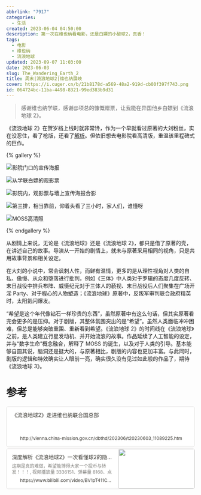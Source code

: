 ```yaml
---
abbrlink: "7917"
categories:
  - 生活
created: 2023-06-04 04:50:00
description: 第一次在维也纳看电影，还是白嫖的小破球2，真香！
tags:
  - 电影
  - 维也纳
  - 流浪地球
updated: 2023-09-07 11:03:00
date: 2023-06-03
slug: The_Wandering_Earth_2
title: 周末|流浪地球2|维也纳展映
cover: https://i.cuger.cn/b/21b8178d-a569-48a2-919d-cb00f397f743.png
id: 064724bc-11ba-4498-8321-99ed383b9d31
---
```


> 感谢维也纳学联，感谢@项总的慷慨赠票，让我能在异国他乡白嫖到《流浪地球 2》。

《流浪地球 2》在贺岁档上线时就非常馋，作为一个早就看过原著的大刘粉丝，实在没忍住，看了枪版，还看了[解析](https://www.bilibili.com/video/BV1pT411C7X1)。但依旧想去电影院看高清版，重温该里程碑式的巨作。

{% gallery %}

![影院门口的宣传海报](https://i.cuger.cn/b/2ca86a8b-74a9-47db-af3c-1598b88e9258.jpg)

![从学联白嫖的观影票](https://i.cuger.cn/b/8b2dc738-7d6b-4da5-8571-cc58bafa536f.jpg)

![影院内，观影票与墙上宣传海报合影](https://i.cuger.cn/b/df47c830-c568-4448-b629-82625e1f392e.jpg)

![第三排，相当靠前，仰着头看了三小时，家人们，谁懂呀](https://i.cuger.cn/b/8e018907-7cc8-43f1-beaa-2893616c78f0.jpg)

![MOSS高清照](https://i.cuger.cn/b/ca044d90-a55c-4659-b617-0b259f580552.jpg)

{% endgallery %}

从剧情上来说，无论是《流浪地球》还是《流浪地球 2》，都只是借了原著的壳，在讲述自己的故事。导演从一开始的剧情上，就未与原著采用相同的视角，只是共用故事背景和相关设定。

在大刘的小说中，常会讽刺人性，而鲜有温情，更多的是从理性视角对人类的自私、傲慢、从众和堕落进行批判，例如《三体》中人类对于罗辑的态度几度反转、末日战役中排兵布阵、威慑纪元对于三体人的藐视、末日战役后人们聚集在广场开淫 Party、对于程心的人物塑造；《流浪地球》原著中，反叛军审判联合政府精英时，太阳氦闪爆发。

“希望是这个年代像钻石一样珍贵的东西”，虽然原著中有这么句话，但其实原著看完会更多的是压抑。对于剧版，其整体氛围突出的是“希望”。虽然人类面临冲冲困难，但总是能够突破重围、重新看到希望。《流浪地球 2》的时间线在《流浪地球》之前，是人类建立行星发动机、并开始流浪的故事。作品延续了人工智能的设定，并与“数字生命”概念融合，解释了 MOSS 的诞生，以及对于人类的引导。基本能够自圆其说，脑洞还是挺大的，与原著相比，剧版的内容也更加丰富。与此同时，剧版的逻辑和特效确实让人眼前一亮，确实很久没有见过如此般的作品了，期待《流浪地球 3》。

# 参考

<div style="width: 100%; margin-top: 4px; margin-bottom: 4px;"><div style="display: flex; background:white;border-radius:5px"><a href="http://vienna.china-mission.gov.cn/dbthd/202306/t20230603_11089225.htm"target="_blank"rel="noopener noreferrer"style="display: flex; color: inherit; text-decoration: none; user-select: none; transition: background 20ms ease-in 0s; cursor: pointer; flex-grow: 1; min-width: 0px; flex-wrap: wrap-reverse; align-items: stretch; text-align: left; overflow: hidden; border: 1px solid rgba(55, 53, 47, 0.16); border-radius: 5px; position: relative; fill: inherit;"><div style="flex: 4 1 180px; padding: 12px 14px 14px; overflow: hidden; text-align: left;"><div style="font-size: 14px; line-height: 20px; color: rgb(55, 53, 47); white-space: nowrap; overflow: hidden; text-overflow: ellipsis; min-height: 24px; margin-bottom: 2px;">《流浪地球2》走进维也纳联合国总部</div><div style="font-size: 12px; line-height: 16px; color: rgba(55, 53, 47, 0.65); height: 32px; overflow: hidden;"></div><div style="display: flex; margin-top: 6px; height: 16px;"><img src=""style="width: 16px; height: 16px; min-width: 16px; margin-right: 6px;"><div style="font-size: 12px; line-height: 16px; color: rgb(55, 53, 47); white-space: nowrap; overflow: hidden; text-overflow: ellipsis;">http://vienna.china-mission.gov.cn/dbthd/202306/t20230603_11089225.htm</div></div></div></a></div></div>

<div style="width: 100%; margin-top: 4px; margin-bottom: 4px;"><div style="display: flex; background:white;border-radius:5px"><a href="https://www.bilibili.com/video/BV1pT411C7X1"target="_blank"rel="noopener noreferrer"style="display: flex; color: inherit; text-decoration: none; user-select: none; transition: background 20ms ease-in 0s; cursor: pointer; flex-grow: 1; min-width: 0px; flex-wrap: wrap-reverse; align-items: stretch; text-align: left; overflow: hidden; border: 1px solid rgba(55, 53, 47, 0.16); border-radius: 5px; position: relative; fill: inherit;"><div style="flex: 4 1 180px; padding: 12px 14px 14px; overflow: hidden; text-align: left;"><div style="font-size: 14px; line-height: 20px; color: rgb(55, 53, 47); white-space: nowrap; overflow: hidden; text-overflow: ellipsis; min-height: 24px; margin-bottom: 2px;">深度解析《流浪地球2》一次看懂球2的隐藏故事线！_哔哩哔哩_bilibili</div><div style="font-size: 12px; line-height: 16px; color: rgba(55, 53, 47, 0.65); height: 32px; overflow: hidden;">这期是真的难做，希望能博得大家一个投币与转发！！！, 视频播放量 3336151、弹幕量 8168、点赞数 224173、投硬币枚数 152148、收藏人数 61927、转发人数 71480, 视频作者 利维坦mY, 作者简介 微博@利维坦mY 商务合作V信：levitan81（全小写）未加入任何MCN，相关视频：【流浪地球2】用生命点燃的219颗核弹，能拯救我们的地球吗？，《流浪地球2》郭帆龚格尔B站扫楼完整版，导演说球3明天拍后天上！，细思极恐 解析流浪地球2图丫丫数学题为什么不会做，【流浪地球2】视觉震撼！国产科幻巨制震撼来袭，《流浪地球2》被删减的80分钟会有哪些惊喜？，执剑人-周喆直，这就是“洛希极限”啊，流浪地球3刘培强怎么复活？，流浪地球令人疑惑的三秒镜头，只因刘德华出了两千五百万，从MOSS第一视角来看小破球2会是什么样的？流浪地球2原创DLC~</div><div style="display: flex; margin-top: 6px; height: 16px;"><img src=""style="width: 16px; height: 16px; min-width: 16px; margin-right: 6px;"><div style="font-size: 12px; line-height: 16px; color: rgb(55, 53, 47); white-space: nowrap; overflow: hidden; text-overflow: ellipsis;">https://www.bilibili.com/video/BV1pT411C7X1</div></div></div><div style="flex: 1 1 180px; display: block; position: relative;"><div style="position: absolute; inset: 0px;"><div style="width: 100%; height: 100%;"><img src="//i1.hdslb.com/bfs/archive/c6f6c2b381248234499d83e25c25e2095e0bb94d.jpg@100w_100h_1c.png" referrerpolicy="no-referrer" style="display: block; object-fit: cover; border-radius: 3px; width: 100%; height: 100%;"></div></div></div></a></div></div>
